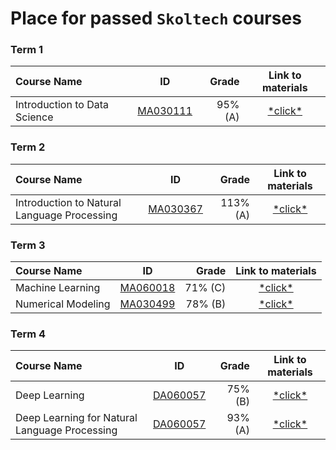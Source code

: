 # Place for passed **``Skoltech``** courses

### Term 1
| Course Name| ID | Grade | Link to materials |
| :----------- | :-----------: | -----------: | :-----------: |
| Introduction to Data Science|[MA030111](http://files.skoltech.ru/data/edu/syllabuses/2021/MA030111.pdf?v=mfdn6y)		|95% (A)| [\*click\*](Introduction%20to%20Data%20Science/)|

### Term 2
| Course Name| ID | Grade | Link to materials |
| :----------- | :-----------: | -----------: | :-----------: |
| Introduction to Natural Language Processing |[MA030367](http://files.skoltech.ru/data/edu/syllabuses/2021/MA030367.pdf?v=isslh1)		|113% (A)| [\*click\*](Introduction%20to%20Natural%20Language%20Processing/)|

### Term 3
| Course Name| ID | Grade | Link to materials |
| :----------- | :-----------: | -----------: | :-----------: |
| Machine Learning|[MA060018](http://files.skoltech.ru/data/edu/syllabuses/2021/MA060018.pdf?v=x1tayy)		|71% (C)| [\*click\*](Machine%20Learning/)|
| Numerical Modeling|[MA030499](http://files.skoltech.ru/data/edu/syllabuses/2021/MA030499.pdf?v=ox3cu)		|78% (B)| [\*click\*](Numerical%20Modeling/)|

### Term 4
| Course Name| ID | Grade | Link to materials |
| :----------- | :-----------: | -----------: | :-----------: |
| Deep Learning|[DA060057](http://files.skoltech.ru/data/edu/syllabuses/2022/DA060057.pdf?v=7ydeyt)		|75% (B)| [\*click\*](Deep%20Learning/)|
| Deep Learning for Natural Language Processing |[DA060057](http://files.skoltech.ru/data/edu/syllabuses/2022/MA030556.pdf?v=h8t3rv)		|93% (A)| [\*click\*](Deep%20Learning%20for%20NLP/)|
